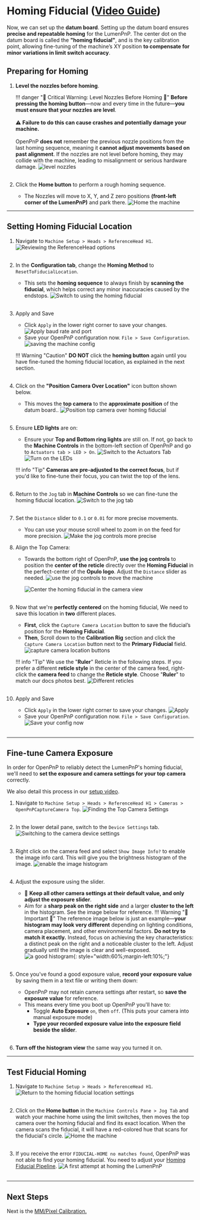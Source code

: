 # Homing Fiducial ([Video Guide](https://youtu.be/h3mtEQfGMlM?si=YzBwkxLlAcJWxDJe&t=527))

Now, we can set up the **datum board**. Setting up the datum board ensures **precise and repeatable homing** for the LumenPnP. The center dot on the datum board is called the **"homing fiducial"**, and is the key calibration point, allowing fine-tuning of the machine’s XY position **to compensate for minor variations in limit switch accuracy**.

## Preparing for Homing

1. **Level the nozzles before homing**.

    !!! danger "🚨 Critical Warning: Level Nozzles Before Homing 🚨"
        **Before pressing the homing button**—now and every time in the future—**you must ensure that your nozzles are level**.<br/><br/>
        ⚠️ **Failure to do this can cause crashes and potentially damage your machine.**<br/><br/>
        OpenPnP **does not** remember the previous nozzle positions from the last homing sequence, meaning it **cannot adjust movements based on past alignment**. If the nozzles are not level before homing, they may collide with the machine, leading to misalignment or serious hardware damage.
      ![level nozzles](images/level-nozzles.webp)
<br/><br/>

2. Click the **Home button** to perform a rough homing sequence.
    * The Nozzles will move to X, Y, and Z zero positions **(front-left corner of the LumenPnP)** and park there.
      ![Home the machine](images/Connect-and-home.webp)

---

## Setting Homing Fiducial Location

1. Navigate to  `Machine Setup > Heads > ReferenceHead H1`.
      ![Reviewing the ReferenceHead options](images/Select-Reference-Head-H1.webp)
<br/><br/>

2. In the **Configuration tab**, change the **Homing Method** to `ResetToFiducialLocation`.
    * This sets the **homing sequence** to always finish by **scanning the fiducial**, which helps correct any minor inaccuracies caused by the endstops.
      ![Switch to using the homing fiducial](images/Select-ResetToFiducialLocation.webp)
<br/><br/>

3. Apply and Save
    * Click `Apply` in the lower right corner to save your changes.
      ![Apply baud rate and port](images/apply-machine-config.webp)
    * Save your OpenPnP configuration now. `File > Save Configuration`.
      ![saving the machine config](images/save-configuration.webp)

    !!! Warning "Caution"
          **DO NOT** click the **homing button** again until you have fine-tuned the homing fiducial location, as explained in the next section.
<br/><br/>

4. Click on the **"Position Camera Over Location"** icon button shown below.
    * This moves the **top camera** to the **approximate position** of the datum board..
      ![Position top camera over homing fiducial](images/Position-camera-over-homing-fiducial.webp)
<br/><br/>

5. Ensure **LED lights** are on:
    * Ensure your **Top and Bottom ring lights** are still on. If not, go back to the **Machine Controls** in the bottom-left section of OpenPnP and go to `Actuators tab > LED > On`.
      ![Switch to the Actuators Tab](images/Actuators-tab.webp)
      ![Turn on the LEDs](images/Turn-on-LEDs.webp)

    !!! info "Tip"
          **Cameras are pre-adjusted to the correct focus**, but if you'd like to fine-tune their focus, you can twist the top of the lens.
<br/><br/>

6. Return to the `Jog` tab in **Machine Controls** so we can fine-tune the homing fiducial location.
      ![Switch to the jog tab](images/Jog-tab.webp)
<br/><br/>

7. Set the `Distance` slider to `0.1` or `0.01` for more precise movements.
    * You can use your mouse scroll wheel to zoom in on the feed for more precision.
      ![Make the jog controls more precise](images/Distance-slider-0pt1.webp)

8. Align the Top Camera:
    * Towards the bottom right of OpenPnP, **use the jog controls** to position the **center of the reticle** directly over the **Homing Fiducial** in the perfect-center of the **Opulo logo**. Adjust the `Distance` slider as needed.
      ![use the jog controls to move the machine](images/jog-controls.webp)

      ![Center the homing fiducial in the camera view](images/Homing-fiducial-centered.webp)
<br/><br/>

9. Now that we're **perfectly centered** on the homing fiducial, We need to save this location in **two** different places.
    * **First**, click the `Capture Camera Location` button to save the fiducial’s position for the **Homing Fiducial**.
    * **Then**, Scroll down to the **Calibration Rig** section and click the `Capture Camera Location` button next to the **Primary Fiducial** field.
      ![capture camera location button](images/Capture-homing-fiducial-location.webp)s

    !!! info "Tip"
        We use the "**Ruler**" Reticle in the following steps. If you prefer a different **reticle style** in the center of the camera feed, right-click the **camera feed** to change the **Reticle style**. Choose "**Ruler**" to match our docs photos best.
        ![Different reticles](images/Switch-reticle-type.webp)
<br/><br/>

1.  Apply and Save
    * Click `Apply` in the lower right corner to save your changes.
      ![Apply](images/apply-machine-config.webp)
    * Save your OpenPnP configuration now. `File > Save Configuration`.
      ![Save your config now](images/save-configuration.webp)
<br/><br/>

---

## Fine-tune Camera Exposure

In order for OpenPnP to reliably detect the LumenPnP's homing fiducial, we'll need to **set the exposure and camera settings for your top camera** correctly.

We also detail this process in our [setup video](https://youtu.be/h3mtEQfGMlM?t=842).

1. Navigate to `Machine Setup > Heads > ReferenceHead H1 > Cameras > OpenPnPCaptureCamera Top`.
      ![Finding the Top Camera Settings](images/Top-camera-settings-4.webp)
<br/><br/>

2. In the lower detail pane, switch to the `Device Settings` tab.
      ![Switching to the camera device settings](images/Top-camera-device-settings-4.webp)
<br/><br/>

3. Right click on the camera feed and select `Show Image Info?` to enable the image info card. This will give you the brightness histogram of the image.
      ![enable the image histogram](images/show-image-info.webp)
<br/><br/>

4. Adjust the exposure using the slider.
    * 🚨 **Keep all other camera settings at their default value, and only adjust the exposure slider**.
    * Aim for a **sharp peak on the right side** and a larger **cluster to the left** in the histogram. See the image below for reference.
    !!! Warning "🚨 Important 🚨"
        The reference image below is just an example—**your histogram may look very different** depending on lighting conditions, camera placement, and other environmental factors. **Do not try to match it exactly.** Instead, focus on achieving the key characteristics: a distinct peak on the right and a noticeable cluster to the left. Adjust gradually until the image is clear and well-exposed.
      ![a good histogram](images/correct-exposure.webp){: style="width:60%;margin-left:10%;"}
<br/><br/>

5. Once you've found a good exposure value, **record your exposure value** by saving them in a text file or writing them down:
    * OpenPnP may not retain camera settings after restart, so **save the exposure value** for reference.
    * This means every time you boot up OpenPnP you'll have to:
        * Toggle **Auto Exposure** `on`, then `off`. (This puts your camera into manual exposure mode)
        * **Type your recorded exposure value into the exposure field beside the slider**.
<br/><br/>

6. **Turn off the histogram view** the same way you turned it on.

---

## Test Fiducial Homing

1. Navigate to `Machine Setup > Heads > ReferenceHead H1`.
      ![Return to the homing fiducial location settings](images/Select-Reference-Head-H1-5.webp)
<br/><br/>

2. Click on the **Home button** in the `Machine Controls Pane > Jog Tab` and watch your machine home using the limit switches, then moves the top camera over the homing fiducial and find its exact location. When the camera scans the fiducial, it will have a red-colored hue that scans for the fiducial's circle.
      ![Home the machine](images/Connect-and-home.webp)
<br/><br/>

3. If you receive the error `FIDUCIAL-HOME no matches found`, OpenPnP was not able to find your homing fiducial. You need to adjust your [Homing Fiducial Pipeline](../../vision-pipeline-adjustment/2-homing-fiducial-pipeline.md/).
      ![A first attempt at homing the LumenPnP](images/Cant-find-homing-fiducial.webp)
<br/><br/>

---

## Next Steps

Next is the [MM/Pixel Calibration.](../5-mm-per-pixel/index.md)